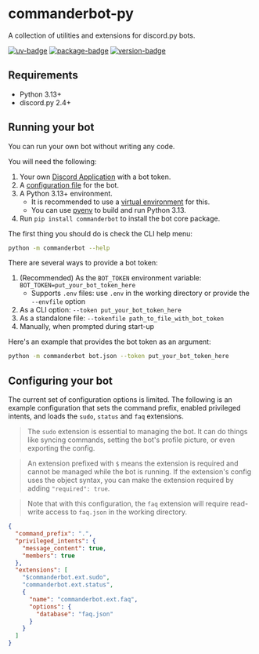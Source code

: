 # commanderbot-py

A collection of utilities and extensions for discord.py bots.

[![uv-badge]](https://github.com/astral-sh/uv/)
[![package-badge]](https://pypi.python.org/pypi/commanderbot/)
[![version-badge]](https://pypi.python.org/pypi/commanderbot/)

## Requirements

- Python 3.13+
- discord.py 2.4+

## Running your bot

You can run your own bot without writing any code.

You will need the following:

1. Your own [Discord Application](https://discordapp.com/developers/applications) with a bot token.
2. A [configuration file](#configuring-your-bot) for the bot.
3. A Python 3.13+ environment.
   - It is recommended to use a [virtual environment](https://docs.python.org/3/tutorial/venv.html) for this.
   - You can use [pyenv](https://github.com/pyenv/pyenv) to build and run Python 3.13.
4. Run `pip install commanderbot` to install the bot core package.

The first thing you should do is check the CLI help menu:

```bash
python -m commanderbot --help
```

There are several ways to provide a bot token:

1. (Recommended) As the `BOT_TOKEN` environment variable: `BOT_TOKEN=put_your_bot_token_here`
   - Supports `.env` files: use `.env` in the working directory or provide the `--envfile` option
2. As a CLI option: `--token put_your_bot_token_here`
3. As a standalone file: `--tokenfile path_to_file_with_bot_token`
4. Manually, when prompted during start-up

Here's an example that provides the bot token as an argument:

```bash
python -m commanderbot bot.json --token put_your_bot_token_here
```

## Configuring your bot

The current set of configuration options is limited. The following is an example configuration that sets the command prefix, enabled privileged intents, and loads the `sudo`, `status` and `faq` extensions.

> The `sudo` extension is essential to managing the bot. It can do things like syncing commands, setting the bot's profile picture, or even exporting the config.

> An extension prefixed with `$` means the extension is required and cannot be managed while the bot is running. If the extension's config uses the object syntax, you can make the extension required by adding `"required": true`.

> Note that with this configuration, the `faq` extension will require read-write access to `faq.json` in the working directory.

```json
{
  "command_prefix": ".",
  "privileged_intents": {
    "message_content": true,
    "members": true
  },
  "extensions": [
    "$commanderbot.ext.sudo",
    "commanderbot.ext.status",
    {
      "name": "commanderbot.ext.faq",
      "options": {
        "database": "faq.json"
      }
    }
  ]
}
```

[uv-badge]: https://img.shields.io/endpoint?url=https://raw.githubusercontent.com/astral-sh/uv/main/assets/badge/v0.json&style=flat-square
[package-badge]: https://img.shields.io/pypi/v/commanderbot.svg?style=flat-square
[version-badge]: https://img.shields.io/pypi/pyversions/commanderbot.svg?style=flat-square

